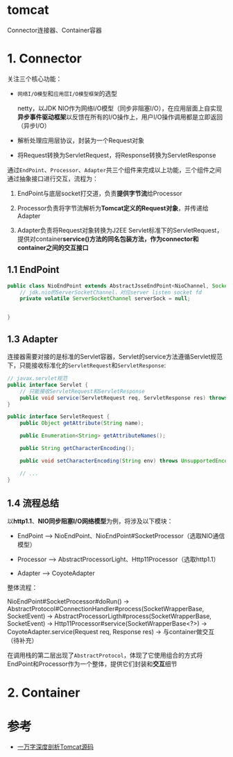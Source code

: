 # tomcat

Connector连接器、Container容器

# **1. Connector**

关注三个核心功能：

- `网络I/O模型`和`应用层I/O模型框架`的选型

    netty，以JDK NIO作为网络I/O模型（同步非阻塞I/O），在应用层面上自实现**异步事件驱动框架**以反馈在所有的I/O操作上，用户I/O操作调用都是立即返回（异步I/O）

- 解析处理应用层协议，封装为一个Request对象

- 将Request转换为ServletRequest，将Response转换为ServletResponse

通过`EndPoint`、`Processor`、`Adapter`共三个组件来完成以上功能，三个组件之间通过抽象接口进行交互，流程为：

1. EndPoint与底层socket打交道，负责**提供字节流**给Processor

2. Processor负责将字节流解析为**Tomcat定义的Request对象**，并传递给Adapter

3. Adapter负责将Request对象转换为J2EE Servlet标准下的ServletRequest，提供对container**service()**方法的同名包装方法，作为connector和container之间的**交互接口**

## **1.1 EndPoint**

```java
public class NioEndPoint extends AbstractJsseEndPoint<NioChannel, SocketChannel> {
    // jdk.nio的ServerSocketChannel，对应server listen socket fd
    private volatile ServerSocketChannel serverSock = null;


}
```

## **1.3 Adapter**

连接器需要对接的是标准的Servlet容器，Servlet的service方法遵循Servlet规范下，只能接收标准化的`ServletRequest`和`ServletResponse`:

```java
// javax.servlet规范
public interface Servlet {
    // 只能接收ServletRequest和ServletResponse
    public void service(ServletRequest req, ServletResponse res) throws ServletException, IOException;
}

public interface ServletRequest {
    public Object getAttribute(String name);

    public Enumeration<String> getAttributeNames();

    public String getCharacterEncoding();

    public void setCharacterEncoding(String env) throws UnsupportedEncodingException;

    // ...
}
```

## **1.4 流程总结**

以**http1.1**、**NIO同步阻塞I/O网络模型**为例，将涉及以下模块：

- EndPoint --> NioEndPoint、NioEndPoint#SocketProcessor（选取NIO通信模型）

- Processor --> AbstractProcessorLight、Http11Processor（选取http1.1）

- Adapter --> CoyoteAdapter

整体流程：

NioEndPoint#SocketProcessor#doRun()
->
AbstractProtocol#ConnectionHandler#process(SocketWrapperBase<?>, SocketEvent)
->
AbstractProcessorLigth#process(SocketWrapperBase<?>, SocketEvent)
->
Http11Processor#service(SocketWrapperBase<?>)
-> 
CoyoteAdapter.service(Request req, Response res) 
->
与container做交互（待补充）

在调用栈的第二层出现了`AbstractProtocol`，体现了它使用组合的方式将EndPoint和Processor作为一个整体，提供它们封装和**交互**细节

# **2. Container**



# 参考
- [一万字深度剖析Tomcat源码](https://www.jianshu.com/p/7c9401b85704?utm_campaign=haruki&utm_content=note&utm_medium=seo_notes&utm_source=recommendation)